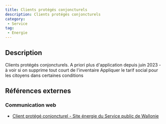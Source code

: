 ```yaml
---
title: Clients protégés conjoncturels
description: Clients protégés conjoncturels
category: 
 - Service
tag: 
 - Energie
---
```


## Description

Clients protégés conjoncturels.
A priori plus d'application depuis juin 2023 - à voir si on supprime tout court de l'inventaire
Appliquer le tarif social pour les citoyens dans certaines conditions

## Références externes 

### Communication web

- [Client protégé conjoncturel - Site énergie du Service public de Wallonie](https://energie.wallonie.be/fr/client-protege-conjoncturel.html?IDC=8610&IDD=158453)


